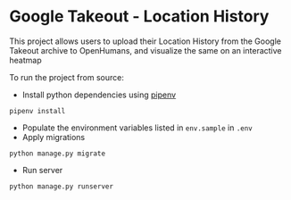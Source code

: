 # Google Takeout - Location History

This project allows users to upload their Location History from the Google Takeout archive to OpenHumans, and visualize the same on an interactive heatmap

To run the project from source:

- Install python dependencies using [pipenv](https://github.com/pypa/pipenv#installation)
```
pipenv install
```
- Populate the environment variables listed in `env.sample` in `.env`
- Apply migrations
```
python manage.py migrate
```
- Run server
```
python manage.py runserver
```
